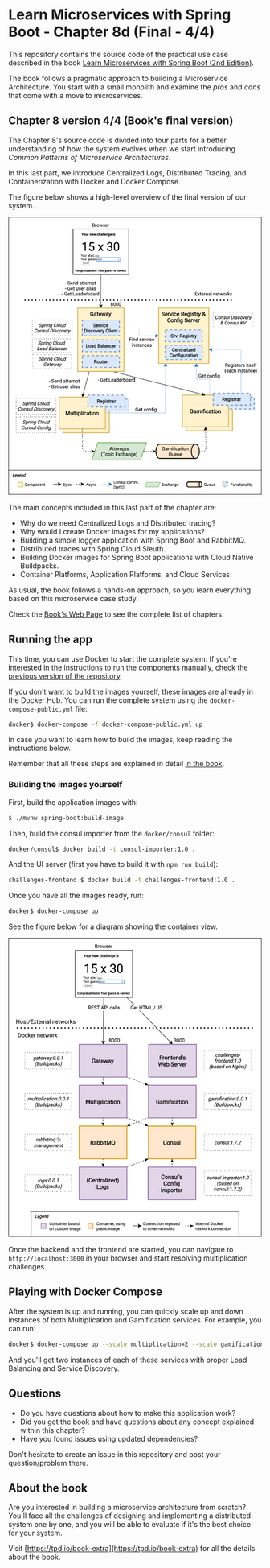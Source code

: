 # Learn Microservices with Spring Boot - Chapter 8d (Final - 4/4)

This repository contains the source code of the practical use case described in the book [Learn Microservices with Spring Boot (2nd Edition)](https://tpd.io/book-extra).

The book follows a pragmatic approach to building a Microservice Architecture. You start with a small monolith and examine the _pros_ and _cons_ that come with a move to microservices. 

## Chapter 8 version 4/4 (Book's final version)

The Chapter 8's source code is divided into four parts for a better understanding of how the system evolves when we start introducing _Common Patterns of Microservice Architectures_.

In this last part, we introduce Centralized Logs, Distributed Tracing, and Containerization with Docker and Docker Compose.

The figure below shows a high-level overview of the final version of our system.

![Logical View - Chapter 8 (Final)](resources/microservice_patterns-Config-Server.png)

The main concepts included in this last part of the chapter are:

* Why do we need Centralized Logs and Distributed tracing?
* Why would I create Docker images for my applications?
* Building a simple logger application with Spring Boot and RabbitMQ.
* Distributed traces with Spring Cloud Sleuth.
* Building Docker images for Spring Boot applications with Cloud Native Buildpacks.
* Container Platforms, Application Platforms, and Cloud Services.

As usual, the book follows a hands-on approach, so you learn everything based on this microservice case study.

Check the [Book's Web Page](https://tpd.io/book-extra) to see the complete list of chapters.

## Running the app

This time, you can use Docker to start the complete system. If you're interested in the instructions to run the components manually, [check the previous version of the repository](https://github.com/Book-Microservices-v2/chapter08c).

If you don't want to build the images yourself, these images are already in the Docker Hub. You can run the complete system using the `docker-compose-public.yml` file:

```bash
docker$ docker-compose -f docker-compose-public.yml up
```

In case you want to learn how to build the images, keep reading the instructions below.

Remember that all these steps are explained in detail [in the book](https://tpd.io/book-extra).

### Building the images yourself

First, build the application images with:

```bash
$ ./mvnw spring-boot:build-image
```

Then, build the consul importer from the `docker/consul` folder:

```bash
docker/consul$ docker build -t consul-importer:1.0 .
```

And the UI server (first you have to build it with `npm run build`):

```bash
challenges-frontend $ docker build -t challenges-frontend:1.0 .
```

Once you have all the images ready, run:

```bash
docker$ docker-compose up
```

See the figure below for a diagram showing the container view.

![Container View](resources/microservice_patterns-View-Containers.png)

Once the backend and the frontend are started, you can navigate to `http://localhost:3000` in your browser and start resolving multiplication challenges.

## Playing with Docker Compose

After the system is up and running, you can quickly scale up and down instances of both Multiplication and Gamification services. For example, you can run:

```bash
docker$ docker-compose up --scale multiplication=2 --scale gamification=2
```

And you'll get two instances of each of these services with proper Load Balancing and Service Discovery.

## Questions

* Do you have questions about how to make this application work?
* Did you get the book and have questions about any concept explained within this chapter?
* Have you found issues using updated dependencies?

Don't hesitate to create an issue in this repository and post your question/problem there. 

## About the book

Are you interested in building a microservice architecture from scratch? You'll face all the challenges of designing and implementing a distributed system one by one, and you will be able to evaluate if it's the best choice for your system.

Visit [https://tpd.io/book-extra](https://tpd.io/book-extra) for all the details about the book.
